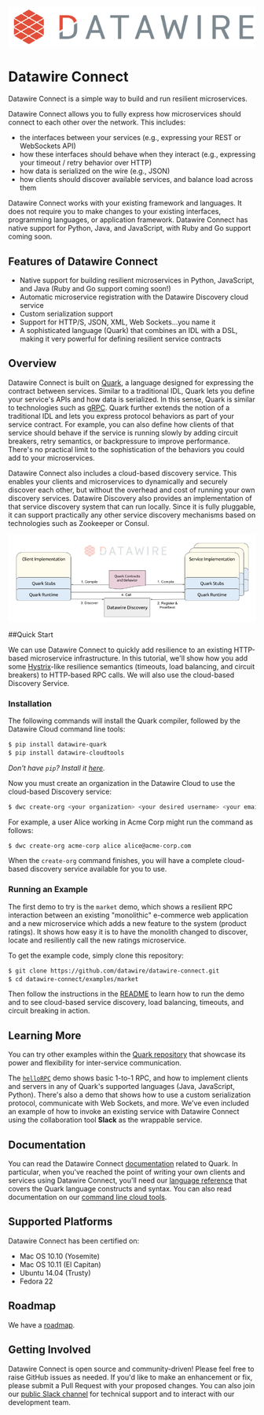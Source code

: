 ![Datawire](static-files/dw-logo.png)

# Datawire Connect

Datawire Connect is a simple way to build and run resilient microservices.

Datawire Connect allows you to fully express how microservices should connect to each other over the network. This includes:

* the interfaces between your services (e.g., expressing your REST or WebSockets API)
* how these interfaces should behave when they interact (e.g.,
  expressing your timeout / retry behavior over HTTP)
* how data is serialized on the wire (e.g., JSON)
* how clients should discover available services, and balance load across them

Datawire Connect works with your existing framework and languages. It does not require you to make changes to your existing interfaces, programming languages, or application framework. Datawire Connect has native support for Python, Java, and JavaScript, with Ruby and Go support coming soon.

## Features of Datawire Connect

* Native support for building resilient microservices in Python, JavaScript,
and Java (Ruby and Go support coming soon!)
* Automatic microservice registration with the Datawire Discovery cloud service
* Custom serialization support
* Support for HTTP/S, JSON, XML, Web Sockets...you name it
* A sophisticated language (Quark) that combines an IDL with a DSL, making it
very powerful for defining resilient service contracts

## Overview

Datawire Connect is built on [Quark](https://github.com/datawire/quark), a language designed for expressing the contract between services. Similar to a traditional IDL, Quark lets you define your service's APIs and how data is serialized. In this sense, Quark is similar to technologies such as [gRPC](http://www.grpc.io). Quark further extends the notion of a traditional IDL and lets you express protocol behaviors as part of your service contract. For example, you can also define how clients of that service should behave if the service is running slowly by adding circuit breakers, retry semantics, or backpressure to improve performance. There's no practical limit to the sophistication of the behaviors you could add to your microservices.

Datawire Connect also includes a cloud-based discovery service. This enables your clients and microservices to dynamically and securely discover each other, but without the overhead and cost of running your own discovery services. Datawire Discovery also provides an implementation of that service discovery system that can run locally. Since it is fully pluggable, it can support practically any other service discovery mechanisms based on technologies such as Zookeeper or Consul.

![Datawire Connect](static-files/dw-connect.png)

##Quick Start

We can use Datawire Connect to quickly add resilience to an existing HTTP-based microservice infrastructure. In this tutorial, we'll show how you add some [Hystrix](https://github.com/Netflix/Hystrix)-like resilience semantics (timeouts, load balancing, and circuit breakers) to HTTP-based RPC calls. We will also use the cloud-based Discovery Service.

### Installation

The following commands will install the Quark compiler, followed
by the Datawire Cloud command line tools:
```bash
$ pip install datawire-quark
$ pip install datawire-cloudtools
```
_Don't have ```pip```? Install it [here](https://pip.pypa.io/en/stable/installing/)._

Now you must create an organization in the Datawire Cloud to use the cloud-based
Discovery service:
```bash
$ dwc create-org <your organization> <your desired username> <your email>
```
For example, a user Alice working in Acme Corp might run the command as follows:
```bash
$ dwc create-org acme-corp alice alice@acme-corp.com
```
When the ```create-org``` command finishes, you will have a complete cloud-based
discovery service available for you to use.

### Running an Example

The first demo to try is the `market` demo, which shows a resilient RPC
interaction between an existing "monolithic" e-commerce web application
and a new microservice which adds a new feature to the system (product
ratings). It shows how easy it is to have the monolith changed to 
discover, locate and resiliently call the new ratings microservice.

To get the example code, simply clone this repository:
```bash
$ git clone https://github.com/datawire/datawire-connect.git
$ cd datawire-connect/examples/market
```
Then follow the instructions in the [README](https://github.com/datawire/datawire-connect/blob/master/examples/market/README.md)
to learn how to run the demo and to see cloud-based service discovery,
load balancing, timeouts, and circuit breaking in action.

## Learning More

You can try other examples within the 
[Quark repository](https://github.com/datawire/quark/tree/master/examples)
that showcase its power and flexibility for inter-service communication. 

The [```helloRPC```](https://github.com/datawire/quark/tree/master/examples/helloRPC)
demo shows basic 1-to-1 RPC, and how to implement clients and servers in any of Quark's
supported languages (Java, JavaScript, Python). There's also a demo that shows how to
use a custom serialization protocol, communicate with Web Sockets, and more. We've even
included an example of how to invoke an existing service with Datawire Connect using
the collaboration tool **Slack** as the wrappable service.

## Documentation 

You can read the Datawire Connect [documentation](http://datawire.github.io/quark/0.4/index.html) related to Quark. In particular, when you've reached the point of writing your own clients and services using Datawire Connect, you'll need our [language reference](http://datawire.github.io/quark/0.4/language-reference/index.html) that covers the Quark language constructs and syntax. You can also read documentation on our [command line cloud tools](http://datawire.github.io/datawire-connect/dev/0.4/cli/index.html).

## Supported Platforms

Datawire Connect has been certified on:

* Mac OS 10.10 (Yosemite)
* Mac OS 10.11 (El Capitan)
* Ubuntu 14.04 (Trusty)
* Fedora 22

## Roadmap

We have a [roadmap](https://github.com/datawire/datawire-connect/blob/master/ROADMAP.md).

## Getting Involved

Datawire Connect is open source and community-driven! Please feel free to raise GitHub issues as needed. If you'd like to make an enhancement or fix, please submit a Pull Request with your proposed changes. You can also join our [public Slack channel](https://datawire-quark.herokuapp.com/) for technical support and to interact with our development team.
